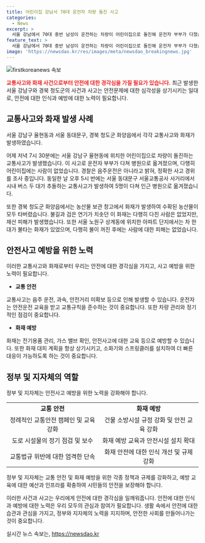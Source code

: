 ```yaml
---
title: 어린이집 강남서 70대 운전자 차량 돌진 사고
categories:
  - News
excerpt: >
  서울 강남에서 70대 중반 남성이 운전하는 차량이 어린이집으로 돌진해 운전자 부부가 다쳤습니다. 시내 버스 2대의 충돌로 5명이 병원으로 옮겨졌으며, 경북 청도군에서는 농산물 저온 보관 창고와 아파트에서 화재가 발생했습니다. 피해자는 없었지만 상당한 재산 피해가 발생했습니다. 사고들로 인해 많은 이들의 안전과 재산이 위협받고 있습니다.
feature_text: >
  서울 강남에서 70대 중반 남성이 운전하는 차량이 어린이집으로 돌진해 운전자 부부가 다쳤습니다. 시내 버스 2대의 충돌로 5명이 병원으로 옮겨졌으며, 경북 청도군에서는 농산물 저온 보관 창고와 아파트에서 화재가 발생했습니다. 피해자는 없었지만 상당한 재산 피해가 발생했습니다. 사고들로 인해 많은 이들의 안전과 재산이 위협받고 있습니다.
image: 'https://newsdao.kr/res/images/meta/newsdao_breakingnews.jpg'
---
```


<p><img src="https://newsdao.kr/res/images/meta/newsdao_breakingnews.jpg" alt="firstkoreanews 속보" /></p>

<p><b><span style="color: #ee2323;">교통사고와 화재 사건으로부터 안전에 대한 경각심을 가질 필요가 있습니다.</span></b> 최근 발생한 서울 강남구와 경북 청도군의 사건과 사고는 안전문제에 대한 심각성을 상기시키는 일대로, 안전에 대한 인식과 예방에 대한 노력이 필요합니다.</p>

<h2 data-ke-size="size26">교통사고와 화재 발생 사례</h2>

<p>서울 강남구 율현동과 서울 동대문구, 경북 청도군 화양읍에서 각각 교통사고와 화재가 발생하였습니다.</p>

<p data-ke-size="size16">어제 저녁 7시 30분에는 서울 강남구 율현동에 위치한 어린이집으로 차량이 돌진하는 교통사고가 발생했습니다. 이 사고로 운전자 부부가 다쳐 병원으로 옮겨졌으며, 다행히 어린이집에는 사람이 없었습니다. 경찰은 음주운전은 아니라고 밝혀, 정확한 사고 경위를 조사 중입니다. 동일한 날 오후 5시 반에는 서울 동대문구 서울교통공사 사거리에서 시내 버스 두 대가 추돌하는 교통사고가 발생하여 5명이 다쳐 인근 병원으로 옮겨졌습니다.</p>

<p data-ke-size="size16">또한 경북 청도군 화양읍에서는 농산물 보관 창고에서 화재가 발생하여 수확된 농산물이 모두 타버렸습니다. 불길과 검은 연기가 치솟던 이 화재는 다행히 다친 사람은 없었지만, 재산 피해가 발생했습니다. 또한 서울 노원구 상계동에 위치한 아파트 단지에서는 차 한 대가 불타는 화재가 있었으며, 다행히 불이 꺼진 후에는 사람에 대한 피해는 없었습니다.</p>

<h2 data-ke-size="size26">안전사고 예방을 위한 노력</h2>

<p>이러한 교통사고와 화재로부터 우리는 안전에 대한 경각심을 가지고, 사고 예방을 위한 노력이 필요합니다.</p>

<ul>
  <li><b>교통 안전</b></li>
</ul>

<p data-ke-size="size16">교통사고는 음주 운전, 과속, 안전거리 미확보 등으로 인해 발생할 수 있습니다. 운전자는 안전운전 교육을 받고 교통규칙을 준수하는 것이 중요합니다. 또한 차량 관리와 정기적인 점검이 중요합니다.</p>

<ul>
  <li><b>화재 예방</b></li>
</ul>

<p data-ke-size="size16">화재는 전기용품 관리, 가스 밸브 확인, 안전사고에 대한 교육 등으로 예방할 수 있습니다. 또한 화재 대피 계획을 항상 상기시키고, 소화기와 스프링클러를 설치하여 더 빠른 대응이 가능하도록 하는 것이 중요합니다.</p>

<h2 data-ke-size="size26">정부 및 지자체의 역할</h2>

<p>정부 및 지자체는 안전사고 예방을 위한 노력을 강화해야 합니다.</p>

<table>
  <tr>
    <td style="text-align: center; height: 17px;"><b>교통 안전</b></td>
    <td style="text-align: center; height: 17px;"><b>화재 예방</b></td>
  </tr>
  <tr>
    <td style="text-align: center; height: 17px;">정례적인 교통안전 캠페인 및 교육 강화</td>
    <td style="text-align: center; height: 17px;">건물 소방시설 규정 강화 및 안전 교육 강화</td>
  </tr>
  <tr>
    <td style="text-align: center; height: 17px;">도로 시설물의 정기 점검 및 보수</td>
    <td style="text-align: center; height: 17px;">화재 예방 교육과 안전시설 설치 확대</td>
  </tr>
  <tr>
    <td style="text-align: center; height: 17px;">교통법규 위반에 대한 엄격한 단속</td>
    <td style="text-align: center; height: 17px;">화재 안전에 대한 인식 개선 및 규제 강화</td>
  </tr>
</table>

<p data-ke-size="size16">정부 및 지자체는 교통 안전 및 화재 예방을 위한 각종 정책과 규제를 강화하고, 예방 교육에 대한 예산과 인프라를 확충하여 시민들의 안전을 보장해야 합니다.</p>

<p>이러한 사건과 사고는 우리에게 안전에 대한 경각심을 일깨워줍니다. 안전에 대한 인식과 예방에 대한 노력은 우리 모두의 관심과 참여가 필요합니다. 생활 속에서 안전에 대한 습관과 관심을 가지고, 정부와 지자체의 노력을 지지하며, 안전한 사회를 만들어나가는 것이 중요합니다.</p>
실시간 뉴스 속보는, <a href="https://newsdao.kr" rel="dofollow">https://newsdao.kr</a>


